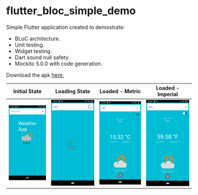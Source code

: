 # flutter_bloc_simple_demo

Simple Flutter application created to demostrate:

- BLoC architecture.
- Unit testing.
- Widget testing.
- Dart sound null safety.
- Mockito 5.0.0 with code generation.

Download the apk [here.](https://drive.google.com/file/d/1rQnr9ifkLYNjNkVWYUsS5-CHoiS0boTT/view?usp=sharing)

 Initial State      | Loading State      | Loaded - Metric    | Loaded - Imperial
:------------------:|:------------------:|:------------------:|:------------------:
![](screenshot1.png)|![](screenshot2.png)|![](screenshot4.png)|![](screenshot3.png)
